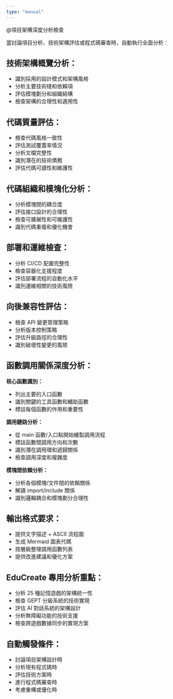 ```yaml
---
type: "manual"
---
```


@項目架構深度分析檢查

當討論項目分析、技術架構評估或程式碼審查時，自動執行全面分析：

## 技術架構概覽分析：
- 識別採用的設計模式和架構風格
- 分析主要技術棧和依賴項
- 評估模塊劃分和組織結構
- 檢查架構的合理性和適用性

## 代碼質量評估：
- 檢查代碼風格一致性
- 評估測試覆蓋率情況
- 分析文檔完整性
- 識別潛在的技術債務
- 評估代碼可讀性和維護性

## 代碼組織和模塊化分析：
- 分析模塊間的耦合度
- 評估接口設計的合理性
- 檢查可擴展性和可維護性
- 識別代碼重複和優化機會

## 部署和運維檢查：
- 分析 CI/CD 配置完整性
- 檢查容器化支援程度
- 評估部署流程的自動化水平
- 識別運維相關的技術風險

## 向後兼容性評估：
- 檢查 API 變更管理策略
- 分析版本控制策略
- 評估升級路徑的合理性
- 識別破壞性變更的風險

## 函數調用關係深度分析：
**核心函數識別：**
- 列出主要的入口函數
- 識別關鍵的工具函數和輔助函數
- 標註每個函數的作用和重要性

**調用鏈路分析：**
- 從 main 函數/入口點開始繪製調用流程
- 標註函數間調用方向和次數
- 識別潛在調用環和遞歸關係
- 檢查調用深度和複雜度

**模塊間依賴分析：**
- 分析各個模塊/文件間的依賴關係
- 解讀 import/include 關係
- 識別邏輯耦合和模塊劃分合理性

## 輸出格式要求：
- 提供文字描述 + ASCII 流程圖
- 生成 Mermaid 圖表代碼
- 按層級整理調用函數列表
- 提供改進建議和優化方案

## EduCreate 專用分析重點：
- 分析 25 種記憶遊戲的架構統一性
- 檢查 GEPT 分級系統的技術實現
- 評估 AI 對話系統的架構設計
- 分析無障礙功能的技術支援
- 檢查跨遊戲數據同步的實現方案

## 自動觸發條件：
- 討論項目架構設計時
- 分析現有程式碼時
- 評估技術方案時
- 進行程式碼審查時
- 考慮重構或優化時